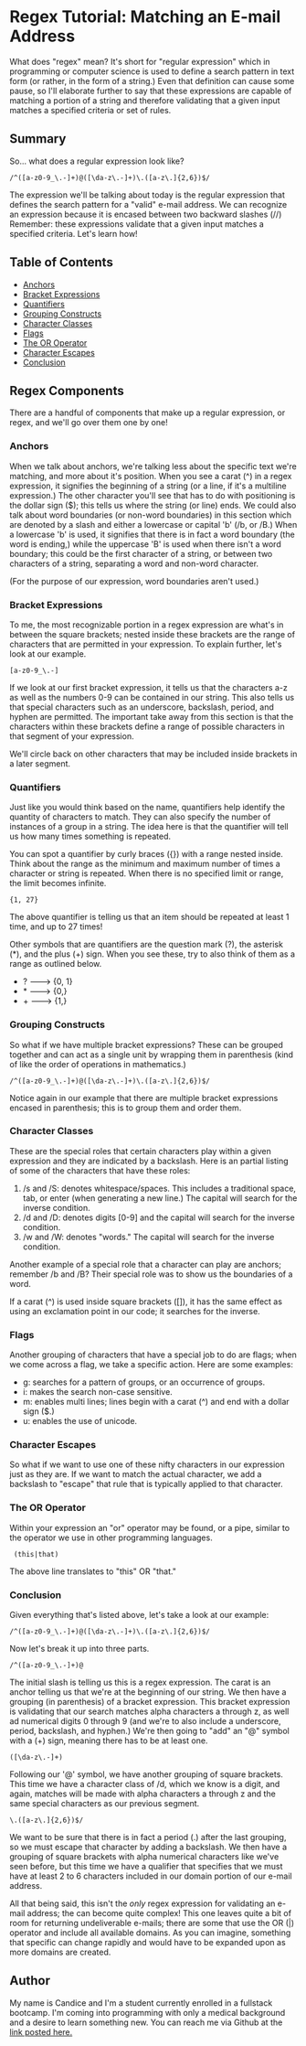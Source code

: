 # Regex Tutorial: Matching an E-mail Address

What does "regex" mean? It's short for "regular expression" which in programming or computer science is used to define a search pattern in text form (or rather, in the form of a string.) Even that definition can cause some pause, so I'll elaborate further to say that these expressions are capable of matching a portion of a string and therefore validating that a given input matches a specified criteria or set of rules. 

## Summary

So... what does a regular expression look like? 

``` /^([a-z0-9_\.-]+)@([\da-z\.-]+)\.([a-z\.]{2,6})$/ ```

The expression we'll be talking about today is the regular expression that defines the search pattern for a "valid" e-mail address. We can recognize an expression because it is encased between two backward slashes (//) Remember: these expressions validate that a given input matches a specified criteria. Let's learn how! 


## Table of Contents

- [Anchors](#anchors)
- [Bracket Expressions](#bracket-expressions)
- [Quantifiers](#quantifiers)
- [Grouping Constructs](#grouping-constructs)
- [Character Classes](#character-classes)
- [Flags](#flags)
- [The OR Operator](#the-or-operator)
- [Character Escapes](#character-escapes)
- [Conclusion](#conclusion)

## Regex Components

There are a handful of components that make up a regular expression, or regex, and we'll go over them one by one!

### Anchors

When we talk about anchors, we're talking less about the specific text we're matching, and more about it's position. When you see a carat (^) in a regex expression, it signifies the beginning of a string (or a  line, if it's a multiline expression.) The other character you'll see that has to do with positioning is the dollar sign ($); this tells us where the string (or line) ends. We could also talk about word boundaries (or non-word boundaries) in this section which are denoted by a slash and either a lowercase or capital 'b' (/b, or /B.) When a lowercase 'b' is used, it signifies that there is in fact a word boundary (the word is ending,) while the uppercase 'B' is used when there isn't a word boundary; this could be the first character of a string, or between two characters of a string, separating a word and non-word character. 

(For the purpose of our expression, word boundaries aren't used.)

### Bracket Expressions

To me, the most recognizable portion in a regex expression are what's in between the square brackets; nested inside these brackets are the range of characters that are permitted in your expression. To explain further, let's look at our example. 

```[a-z0-9_\.-]```

If we look at our first bracket expression, it tells us that the characters a-z as well as the numbers 0-9 can be contained in our string. This also tells us that special characters such as an underscore, backslash, period, and hyphen are permitted. The important take away from this section is that the characters within these brackets define a range of possible characters in that segment of your expression. 

We'll circle back on other characters that may be included inside brackets in a later segment. 

### Quantifiers

Just like you would think based on the name, quantifiers help identify the quantity of characters to match. They can also specify the number of instances of a group in a string. The idea here is that the quantifier will tell us how many times something is repeated. 

You can spot a quantifier by curly braces ({}) with a range nested inside. Think about the range as the minimum and maximum number of times a character or string is repeated. When there is no specified limit or range, the limit becomes infinite. 

```{1, 27}```

The above quantifier is telling us that an item should be repeated at least 1 time, and up to 27 times!

Other symbols that are quantifiers are the question mark (?), the asterisk (*), and the plus (+) sign. When you see these, try to also think of them as a range as outlined below. 

* ? ---> {0, 1}
* \* ---> {0,}
* \+ ---> {1,}

### Grouping Constructs

So what if we have multiple bracket expressions? These can be grouped together and can act as a single unit by wrapping them in parenthesis (kind of like the order of operations in mathematics.)

``` /^([a-z0-9_\.-]+)@([\da-z\.-]+)\.([a-z\.]{2,6})$/ ```

Notice again in our example that there are multiple bracket expressions encased in parenthesis; this is to group them and order them. 

### Character Classes
These are the special roles that certain characters play within a given expression and they are indicated by a backslash. Here is an partial listing of some of the characters that have these roles: 

1. /s and /S: denotes whitespace/spaces. This includes a traditional space, tab, or enter (when generating a new line.) The capital will search for the inverse condition.
2. /d and /D: denotes digits [0-9] and the capital will search for the inverse condition.
3. /w and /W: denotes "words." The capital will search for the inverse condition. 

Another example of a special role that a character can play are anchors; remember /b and /B? Their special role was to show us the boundaries of a word. 

If a carat (^) is used inside square brackets ([]), it has the same effect as using an exclamation point in our code; it searches for the inverse. 

### Flags
Another grouping of characters that have a special job to do are flags; when we come across a flag, we take a specific action. Here are some examples: 

* g: searches for a pattern of groups, or an occurrence of groups. 
* i: makes the search non-case sensitive. 
* m: enables multi lines; lines begin with a carat (^) and end with a dollar sign ($.)
* u: enables the use of unicode. 

### Character Escapes
So what if we want to use one of these nifty characters in our expression just as they are. If we want to match the actual character, we add a backslash to "escape" that rule that is typically applied to that character. 

### The OR Operator

Within your expression an "or" operator may be found, or a pipe, similar to the operator we use in other programming languages. 

``` (this|that)```

The above line translates to "this" OR "that."

### Conclusion

Given everything that's listed above, let's take a look at our example: 

``` /^([a-z0-9_\.-]+)@([\da-z\.-]+)\.([a-z\.]{2,6})$/ ```

Now let's break it up into three parts.

```/^([a-z0-9_\.-]+)@```

The initial slash is telling us this is a regex expression. The carat is an anchor telling us that we're at the beginning of our string. We then have a grouping (in parenthesis) of a bracket expression. This bracket expression is validating that our search matches alpha characters a through z, as well ad numerical digits 0 through 9 (and we're to also include a underscore, period, backslash, and hyphen.) We're then going to "add" an "@" symbol with a (+) sign, meaning there has to be at least one. 

```([\da-z\.-]+)```

Following our '@' symbol, we have another grouping of square brackets. This time we have a character class of /d, which we know is a digit, and again, matches will be made with alpha characters a through z and the same special characters as our previous segment. 

```\.([a-z\.]{2,6})$/```

We want to be sure that there is in fact a period (.) after the last grouping, so we must escape that character by adding a backslash. We then have a grouping of square brackets with alpha numerical characters like we've seen before, but this time we have a qualifier that specifies that we must have at least 2 to 6 characters included in our domain portion of our e-mail address. 

All that being said, this isn't the *only* regex expression for validating an e-mail address; the can become quite complex! This one leaves quite a bit of room for returning undeliverable e-mails; there are some that use the OR (|) operator and include all available domains. As you can imagine, something that specific can change rapidly and would have to be expanded upon as more domains are created. 

## Author

My name is Candice and I'm a student currently enrolled in a fullstack bootcamp. I'm coming into programming with only a medical background and a desire to learn something new. You can reach me via Github at the [link posted here.](https://github.com/zeebigbadkitty)
